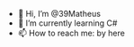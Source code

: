 - 👋 Hi, I’m @39Matheus
- 🌱 I’m currently learning C#
- 📫 How to reach me: by here

<!---
39Matheus/39Matheus is a ✨ special ✨ repository because its `README.md` (this file) appears on your GitHub profile.
You can click the Preview link to take a look at your changes.
--->
